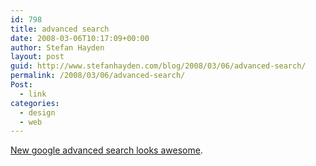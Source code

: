 ```yaml
---
id: 798
title: advanced search
date: 2008-03-06T10:17:09+00:00
author: Stefan Hayden
layout: post
guid: http://www.stefanhayden.com/blog/2008/03/06/advanced-search/
permalink: /2008/03/06/advanced-search/
Post:
  - link
categories:
  - design
  - web
---
```

<a href="http://mashable.com/2008/03/06/google-advanced-search/">New google advanced search looks awesome</a>.